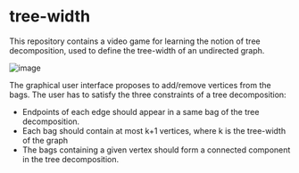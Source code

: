 # tree-width


This repository contains a video game for learning the notion of tree decomposition, used to define the tree-width of an undirected graph.

![image](https://github.com/playwithalgos/tree-width/assets/43071857/0043a648-7b54-4fb0-8703-ff6b5c6d965a)

The graphical user interface proposes to add/remove vertices from the bags. The user has to satisfy the three constraints of a tree decomposition:
  -  Endpoints of each edge should appear in a same bag of the tree decomposition.
  -  Each bag should contain at most k+1 vertices, where k is the tree-width of the graph
  -  The bags containing a given vertex should form a connected component in the tree decomposition.
